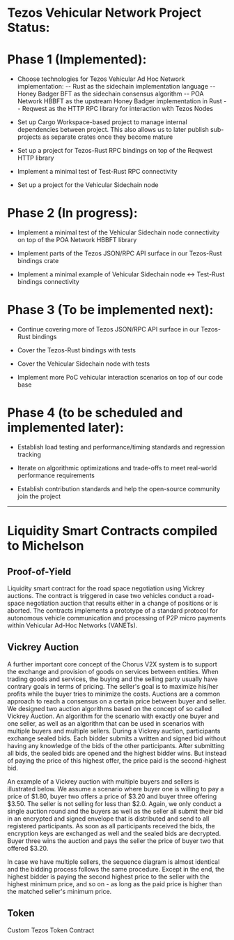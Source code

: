 # Tezos Vehicular Network Project Status: 

# Phase 1 (Implemented):

* Choose technologies for Tezos Vehicular Ad Hoc Network implementation:
-- Rust as the sidechain implementation language
-- Honey Badger BFT as the sidechain consensus algorithm
-- POA Network HBBFT as the upstream Honey Badger implementation in Rust
-- Reqwest as the HTTP RPC library for interaction with Tezos Nodes

* Set up Cargo Workspace-based project to manage internal dependencies between project. This also allows us to later publish sub-projects as separate crates once they become mature

* Set up a project for Tezos-Rust RPC bindings on top of the Reqwest HTTP library

* Implement a minimal test of Test-Rust RPC connectivity

* Set up a project for the Vehicular Sidechain node

# Phase 2 (In progress):

* Implement a minimal test of the Vehicular Sidechain node connectivity on top of the POA Network HBBFT library

* Implement parts of the Tezos JSON/RPC API surface in our Tezos-Rust bindings crate

* Implement a minimal example of Vehicular Sidechain node <-> Test-Rust bindings connectivity

# Phase 3 (To be implemented next):

* Continue covering more of Tezos JSON/RPC API surface in our Tezos-Rust bindings

* Cover the Tezos-Rust bindings with tests

* Cover the Vehicular Sidechain node with tests

* Implement more PoC vehicular interaction scenarios on top of our code base

# Phase 4 (to be scheduled and implemented later):

* Establish load testing and performance/timing standards and regression tracking

* Iterate on algorithmic optimizations and trade-offs to meet real-world performance requirements

* Establish contribution standards and help the open-source community join the project


------------------------------------------------------------------------------------------------------------------

# Liquidity Smart Contracts compiled to Michelson

## Proof-of-Yield


Liquidity smart contract for the road space negotiation using Vickrey auctions. The contract is triggered in case two vehicles conduct a road-space negotiation auction that results either in a change of positions or is aborted. The contracts implements a prototype of a standard protocol for autonomous vehicle communication and processing of P2P micro payments within Vehicular Ad-Hoc Networks (VANETs).

## Vickrey Auction

A further important core concept of the Chorus V2X system is to support the exchange and provision of goods on services between entities. When trading goods and services, the buying and the selling party usually have contrary goals in terms of pricing. The seller's goal is to maximize his/her profits while the buyer tries to minimize the costs. Auctions are a common approach to reach a consensus on a certain price between buyer and seller. We designed two auction algorithms based on the concept of so called Vickrey Auction. An algorithm for the scenario with exactly one buyer and one seller, as well as an algorithm that can be used in scenarios with multiple buyers and multiple sellers.  During a Vickrey auction, participants exchange sealed bids. Each bidder submits a written and signed bid without having any knowledge of the bids of the other participants. After submitting all bids, the sealed bids are opened and the highest bidder wins. But instead of paying the price of this highest offer, the price paid is the second-highest bid. 

An example of a Vickrey auction with multiple buyers and sellers is illustrated below. We assume a scenario where buyer one is willing to pay a price of $1.80, buyer two offers a price of $3.20 and buyer three offering $3.50. The seller is not selling for less than $2.0. Again, we only conduct a single auction round and the buyers as well as the seller all submit their bid in an encrypted and signed envelope that is distributed and send to all registered participants. As soon as all participants received the bids, the encryption keys are exchanged as well and the sealed bids are decrypted. Buyer three wins the auction and pays the seller the price of buyer two that offered $3.20.

In case we have multiple sellers, the sequence diagram is almost identical and the bidding process follows the same procedure. Except in the end, the highest bidder is paying the second highest price to  the seller with the highest minimum price, and so on - as long as the paid price is higher than the matched seller's minimum price.

## Token
Custom Tezos Token Contract
